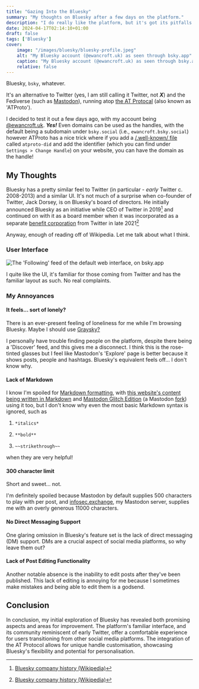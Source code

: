 ```yaml
---
title: "Gazing Into the Bluesky"
summary: "My thoughts on Bluesky after a few days on the platform."
description: "I do really like the platform, but it's got its pitfalls."
date: 2024-04-17T02:14:10+01:00
draft: false
tags: ['Bluesky']
cover:
    image: "/images/bluesky/bluesky-profile.jpeg"
    alt: "My Bluesky account (@ewancroft.uk) as seen through bsky.app"
    caption: "My Bluesky account (@ewancroft.uk) as seen through bsky.app"
    relative: false
---
```


Bluesky, `bsky`, whatever.

It's an alternative to Twitter (yes, I am still calling it Twitter, not ***X***) and the Fediverse (such as [Mastodon](https://joinmastodon.org)), running atop [the AT Protocal](https://atproto.com/) (also known as 'ATProto').

I decided to test it out a few days ago, with my account being [@ewancroft.uk](https://bsky.app/profile/ewancroft.uk). ***Yes!*** Even domains can be used as the handles, with the default being a subdomain under `bsky.social` (i.e., `ewancroft.bsky.social`) however ATProto has a nice trick where if you add a [/.well-known/ file](https://en.wikipedia.org/wiki/Well-known_URI) called `atproto-did` and add the identifier (which you can find under `Settings > Change Handle`) on your website, you can have the domain as the handle!

## My Thoughts

Bluesky has a pretty similar feel to Twitter (in particular - *early* Twitter c. 2008-2013) and a similar UI. It's not much of a surprise when co-founder of Twitter, Jack Dorsey, is on Bluesky's board of directors. He initially announced Bluesky as an initiative while CEO of Twitter in 2019[^1] and continued on with it as a board member when it was incorporated as a separate [benefit corporation](https://en.wikipedia.org/wiki/Benefit_corporation) from Twitter in late 2021[^1]

Anyway, enough of reading off of Wikipedia. Let me talk about what I think.

### User Interface

![The 'Following' feed of the default web interface, on bsky.app](/images/bluesky/bluesky-ui.jpeg)

I quite like the UI, it's familiar for those coming from Twitter and has the familiar layout as such. No real complaints.

### My Annoyances

#### It feels... sort of lonely?

There is an ever-present feeling of loneliness for me while I'm browsing Bluesky. Maybe I should use [Graysky?](https://graysky.app/)

I personally have trouble finding people on the platform, despite there being a 'Discover' feed, and this gives me a disconnect. I think this is the rose-tinted glasses but I feel like Mastodon's 'Explore' page is better because it shows posts, people and hashtags. Bluesky's equivalent feels off... I don't know why.

#### Lack of Markdown

I know I'm spoiled for [Markdown formatting](https://en.wikipedia.org/wiki/Markdown), with [this website's content being written in Markdown](https://github.com/ewanc26/website/tree/main/content) and [Mastodon Glitch Edition](https://glitch-soc.github.io/docs/) (a Mastodon [fork](https://en.wikipedia.org/wiki/Fork_(software_development))) using it too, but I don't know why even the most basic Markdown syntax is ignored, such as

1. `*italics*`

2. `**bold**`

3. `~~strikethrough~~`

when they are very helpful!

#### 300 character limit

Short and sweet... not.

I'm definitely spoiled because Mastodon by default supplies 500 characters to play with per post, and [infosec.exchange](https://infosec.exchange), my Mastodon server, supplies me with an overly generous 11000 characters.

#### No Direct Messaging Support

One glaring omission in Bluesky's feature set is the lack of direct messaging (DM) support. DMs are a crucial aspect of social media platforms, so why leave them out?

#### Lack of Post Editing Functionality

Another notable absence is the inability to edit posts after they've been published. This lack of editing is annoying for me because I sometimes make mistakes and being able to edit them is a godsend.

## Conclusion

In conclusion, my initial exploration of Bluesky has revealed both promising aspects and areas for improvement. The platform's familiar interface, and its community reminiscent of early Twitter, offer a comfortable experience for users transitioning from other social media platforms. The integration of the AT Protocol allows for unique handle customisation, showcasing Bluesky's flexibility and potential for personalisation.

[^1]: [Bluesky company history (Wikipedia)](https://en.wikipedia.org/wiki/Bluesky_(social_network)#Company_history)
